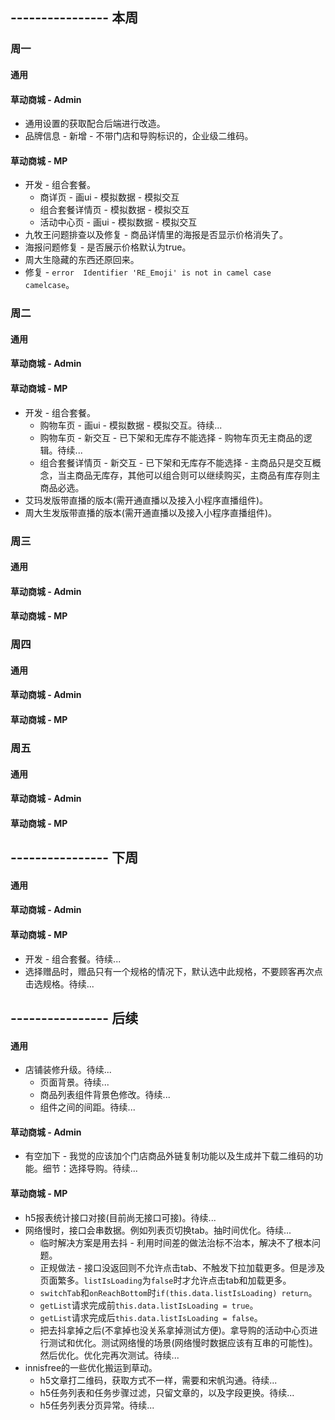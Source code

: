 ## ---------------- 本周

### 周一
#### 通用
#### 草动商城 - Admin
* 通用设置的获取配合后端进行改造。
* 品牌信息 - 新增 - 不带门店和导购标识的，企业级二维码。
#### 草动商城 - MP
* 开发 - 组合套餐。
  - 商详页 - 画ui - 模拟数据 - 模拟交互
  - 组合套餐详情页 - 模拟数据 - 模拟交互
  - 活动中心页 - 画ui - 模拟数据 - 模拟交互
* 九牧王问题排查以及修复 - 商品详情里的海报是否显示价格消失了。
* 海报问题修复 - 是否展示价格默认为true。
* 周大生隐藏的东西还原回来。
* 修复 - `error  Identifier 'RE_Emoji' is not in camel case  camelcase`。

### 周二
#### 通用
#### 草动商城 - Admin
#### 草动商城 - MP
* 开发 - 组合套餐。
  - 购物车页 - 画ui - 模拟数据 - 模拟交互。待续...
  - 购物车页 - 新交互 - 已下架和无库存不能选择 - 购物车页无主商品的逻辑。待续...
  - 组合套餐详情页 - 新交互 - 已下架和无库存不能选择 - 主商品只是交互概念，当主商品无库存，其他可以组合则可以继续购买，主商品有库存则主商品必选。
* 艾玛发版带直播的版本(需开通直播以及接入小程序直播组件)。
* 周大生发版带直播的版本(需开通直播以及接入小程序直播组件)。

### 周三
#### 通用
#### 草动商城 - Admin
#### 草动商城 - MP

### 周四
#### 通用
#### 草动商城 - Admin
#### 草动商城 - MP

### 周五
#### 通用
#### 草动商城 - Admin
#### 草动商城 - MP

## ---------------- 下周
#### 通用
#### 草动商城 - Admin
#### 草动商城 - MP
* 开发 - 组合套餐。待续...
* 选择赠品时，赠品只有一个规格的情况下，默认选中此规格，不要顾客再次点击选规格。待续...

## ---------------- 后续
#### 通用
* 店铺装修升级。待续...
  - 页面背景。待续...
  - 商品列表组件背景色修改。待续...
  - 组件之间的间距。待续...
#### 草动商城 - Admin
* 有空加下 - 我觉的应该加个门店商品外链复制功能以及生成并下载二维码的功能。细节：选择导购。待续...
#### 草动商城 - MP
* h5报表统计接口对接(目前尚无接口可接)。待续...
* 网络慢时，接口会串数据。例如列表页切换tab。抽时间优化。待续...
  - 临时解决方案是用去抖 - 利用时间差的做法治标不治本，解决不了根本问题。
  - 正规做法 - 接口没返回则不允许点击tab、不触发下拉加载更多。但是涉及页面繁多。`listIsLoading`为`false`时才允许点击tab和加载更多。
  - `switchTab`和`onReachBottom`时`if(this.data.listIsLoading) return`。
  - `getList`请求完成前`this.data.listIsLoading = true`。
  - `getList`请求完成后`this.data.listIsLoading = false`。
  - 把去抖拿掉之后(不拿掉也没关系拿掉测试方便)。拿导购的活动中心页进行测试和优化。测试网络慢的场景(网络慢时数据应该有互串的可能性)。然后优化。优化完再次测试。待续...
* innisfree的一些优化搬运到草动。
  - h5文章打二维码，获取方式不一样，需要和宋帆沟通。待续...
  - h5任务列表和任务步骤过滤，只留文章的，以及字段更换。待续...
  - h5任务列表分页异常。待续...

